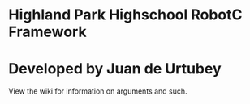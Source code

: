 # Highland Park Highschool RobotC Framework
# Developed by Juan de Urtubey

View the wiki for information on arguments and such.
